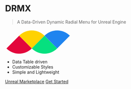 # DRMX
> A Data-Driven Dynamic Radial Menu for Unreal Engine

<svg id="logo-16" width="218" height="86" viewBox="0 0 109 43" fill="none" xmlns="http://www.w3.org/2000/svg"> <path d="M64.9315 11.4284C62.1883 8.6852 58.9316 6.5091 55.3475 5.0245C51.7633 3.5399 47.9219 2.7758 44.0424 2.7758C40.1629 2.7758 36.3215 3.5399 32.7373 5.0245C29.1532 6.5091 25.8965 8.6852 23.1533 11.4284L44.0424 32.3174L64.9315 11.4284Z" class="ccompli1" fill="#FFD200"></path> <path d="M44.0686 32.3475C46.8118 35.0907 50.0684 37.2667 53.6526 38.7513C57.2367 40.2359 61.0782 41 64.9577 41C68.837 41 72.679 40.2359 76.263 38.7513C79.847 37.2667 83.104 35.0907 85.847 32.3475L64.9577 11.4584L44.0686 32.3475Z" class="ccompli2" fill="#06E07F"></path> <path d="M44.017 32.3429C41.2738 35.0861 38.0171 37.2621 34.433 38.7467C30.8488 40.2313 27.0074 40.9954 23.1279 40.9954C19.2484 40.9954 15.407 40.2313 11.8228 38.7467C8.2387 37.2621 4.982 35.0861 2.2388 32.3429L23.1279 11.4538L44.017 32.3429Z" class="ccustom" fill="#E3073C"></path> <path d="M64.9831 11.433C67.726 8.6898 70.983 6.5138 74.567 5.0292C78.151 3.5446 81.993 2.7805 85.872 2.7805C89.752 2.7805 93.593 3.5446 97.177 5.0292C100.761 6.5138 104.018 8.6898 106.761 11.433L85.872 32.3221L64.9831 11.433Z" class="ccustom" fill="#1F84EF"></path></svg>

- Data Table driven
- Customizable Styles
- Simple and Lightweight

[Unreal Marketplace](https://www.unrealengine.com/marketplace/en-US/product/dynamic-radial-pie-menu-with-limitless-styling-possibilities)
[Get Started](#quick-start)